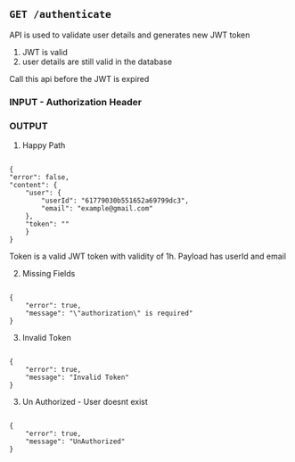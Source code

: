 ## `GET /authenticate`

API is used to validate user details and generates new JWT token

1. JWT is valid
2. user details are still valid in the database

Call this api before the JWT is expired

### INPUT - Authorization Header

### OUTPUT

1. Happy Path

```

{
"error": false,
"content": {
	"user": {
		"userId": "61779030b551652a69799dc3",
		"email": "example@gmail.com"
	},
	"token": ""
	}
}
```

Token is a valid JWT token with validity of 1h. Payload has userId and email

2. Missing Fields

```

{
	"error": true,
	"message": "\"authorization\" is required"
}

```

3. Invalid Token

```

{
	"error": true,
	"message": "Invalid Token"
}

```

3. Un Authorized - User doesnt exist

```

{
	"error": true,
	"message": "UnAuthorized"
}

```
